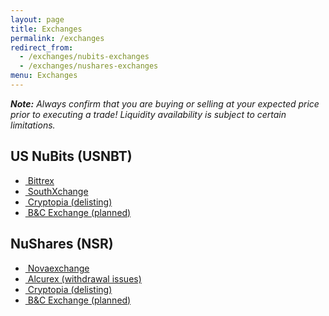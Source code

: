 ```yaml
---
layout: page
title: Exchanges
permalink: /exchanges
redirect_from:
  - /exchanges/nubits-exchanges
  - /exchanges/nushares-exchanges
menu: Exchanges
---
```


***Note:** Always confirm that you are buying or selling at your expected price prior to executing a trade! Liquidity availability is subject to certain limitations.*

<div id="exchanges">
<div id="exchanges-usnbt">
<h2>US NuBits (USNBT)</h2>

<ul>
  <li>
    <a href="https://bittrex.com/Market/Index?MarketName=BTC-NBT" target="_blank">
      <img src="{{ site.baseurl }}/assets/logo-bittrex-150.png" alt="" />
      Bittrex
    </a>
  </li>
  <li>
    <a href="https://www.southxchange.com/Market/Book/BTC/USNBT" target="_blank">
      <img src="{{ site.baseurl }}/assets/logo-southxchange-400.png" alt="" />
      SouthXchange
    </a>
  </li>
  <li>
    <a href="https://cryptopia.co.nz/Exchange/?market=USNBT_BTC" target="_blank">
      <img src="{{ site.baseurl }}/assets/logo-cryptopia.png" alt="" />
      Cryptopia (delisting)
    </a>
  </li>
  <li>
    <a href="https://bcexchange.org/" target="_blank">
      <img src="{{ site.baseurl }}/assets/logo-BCExchange.png" alt="" />
      B&C Exchange (planned)
    </a>
  </li>
</ul>
</div>

<div id="exchanges-nsr">
<h2>NuShares (NSR)</h2>

<ul>
  <!--
  <li>
    <a href="https://discuss.nubits.com/t/manual-exchange-nsr-btc/5397" target="_blank">
      <img src="{{ site.baseurl }}/assets/nushares-logo-250.png" alt="" />
      Manual Exchange
    </a>
  </li>
  -->
  <li>
    <a href="https://novaexchange.com/market/BTC_NSR/" target="_blank">
      <img src="{{ site.baseurl }}/assets/logo-novaexchange.png" alt="" />
      Novaexchange
    </a>
  </li>
  <li>
    <a href="https://alcurex.com/#NSR-BTC" target="_blank">
      <img src="{{ site.baseurl }}/assets/alcurex.png" alt="" />
      Alcurex (withdrawal issues)
    </a>
  </li>
  <li>
    <a href="https://cryptopia.co.nz/Exchange/?market=NSR_BTC" target="_blank">
      <img src="{{ site.baseurl }}/assets/logo-cryptopia.png" alt="" />
      Cryptopia (delisting)
    </a>
  </li>
  <li>
    <a href="https://bcexchange.org/" target="_blank">
      <img src="{{ site.baseurl }}/assets/logo-BCExchange.png" alt="" />
      B&C Exchange (planned)
    </a>
  </li>
</ul>
</div>
</div>

<br>
